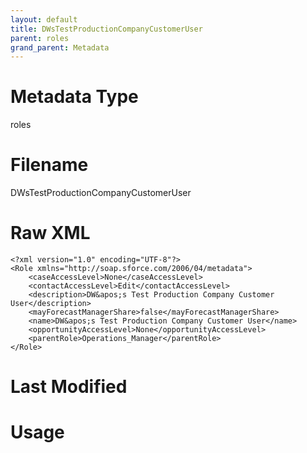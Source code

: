 ```yaml
---
layout: default
title: DWsTestProductionCompanyCustomerUser
parent: roles
grand_parent: Metadata
---
```

# Metadata Type
roles


# Filename 
DWsTestProductionCompanyCustomerUser


# Raw XML
```
<?xml version="1.0" encoding="UTF-8"?>
<Role xmlns="http://soap.sforce.com/2006/04/metadata">
    <caseAccessLevel>None</caseAccessLevel>
    <contactAccessLevel>Edit</contactAccessLevel>
    <description>DW&apos;s Test Production Company Customer User</description>
    <mayForecastManagerShare>false</mayForecastManagerShare>
    <name>DW&apos;s Test Production Company Customer User</name>
    <opportunityAccessLevel>None</opportunityAccessLevel>
    <parentRole>Operations_Manager</parentRole>
</Role>
```


# Last Modified


# Usage
